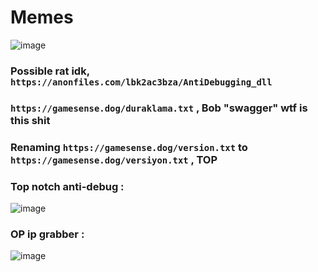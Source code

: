 # Memes
![image](https://cdn.discordapp.com/attachments/1093603305562837144/1131287437998567524/image.png)
### Possible rat idk, ``https://anonfiles.com/lbk2ac3bza/AntiDebugging_dll``
### ``https://gamesense.dog/duraklama.txt`` , Bob "swagger" wtf is this shit
### Renaming ``https://gamesense.dog/version.txt`` to ``https://gamesense.dog/versiyon.txt`` , **TOP**
### Top notch anti-debug :
![image](https://cdn.discordapp.com/attachments/1119218905584504843/1131233469570240552/image.png)
### OP ip grabber :
![image](https://cdn.discordapp.com/attachments/1119218905584504843/1131232563428593755/image.png)

